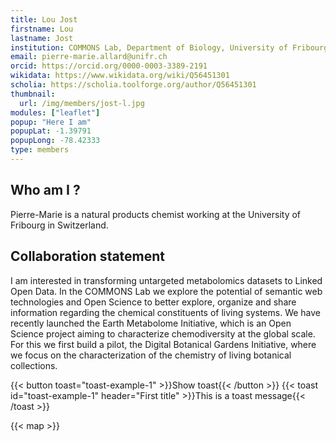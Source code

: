```yaml
---
title: Lou Jost
firstname: Lou
lastname: Jost
institution: COMMONS Lab, Department of Biology, University of Fribourg, Switzerland
email: pierre-marie.allard@unifr.ch
orcid: https://orcid.org/0000-0003-3389-2191
wikidata: https://www.wikidata.org/wiki/Q56451301
scholia: https://scholia.toolforge.org/author/Q56451301
thumbnail:
  url: /img/members/jost-l.jpg
modules: ["leaflet"]
popup: "Here I am"
popupLat: -1.39791
popupLong: -78.42333
type: members
---
```




## Who am I ?

Pierre-Marie is a natural products chemist working at the University of Fribourg in Switzerland.

## Collaboration statement

I am interested in transforming untargeted metabolomics datasets to Linked Open Data. In the COMMONS Lab we explore the potential of semantic web technologies and Open Science to better explore, organize and share information regarding the chemical constituents of living systems. We have recently launched the Earth Metabolome Initiative, which is an Open Science project aiming to characterize chemodiversity at the global scale. For this we first build a pilot, the Digital Botanical Gardens Initiative, where we focus on the characterization of the chemistry of living botanical collections.

{{< button toast="toast-example-1" >}}Show toast{{< /button >}}
{{< toast id="toast-example-1" header="First title" >}}This is a toast message{{< /toast >}}

{{< map >}}
